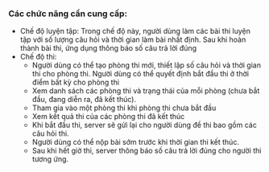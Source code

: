 ### Các chức năng cần cung cấp:
- Chế độ luyện tập: Trong chế độ này, người dùng làm các bài thi luyện tập với số lượng câu hỏi và thời gian làm bài nhất định. Sau khi hoàn thành bài thi, ứng dụng thông báo số câu trả lời đúng
- Chế độ thi:
    - Người dùng có thể tạo phòng thi mới, thiết lập số câu hỏi và thời gian thi cho phòng thi. Người dùng có thể quyết định bắt đầu thi ở thời điểm bất kỳ cho phòng thi
    - Xem danh sách các phòng thi và trạng thái của mỗi phòng (chưa bắt đầu, đang diễn ra, đã kết thúc).
    - Tham gia vào một phòng thi khi phòng thi chưa bắt đầu
    - Xem kết quả thi của các phòng thi đã kết thúc
    - Khi bắt đầu thi, server sẽ gửi lại cho người dùng đề thi bao gồm các câu hỏi thi.
    - Người dùng có thể nộp bài sớm trước khi thời gian thi kết thúc.
    - Sau khi hết giờ thi, server thông báo số câu trả lời đúng cho người thi tương ứng.